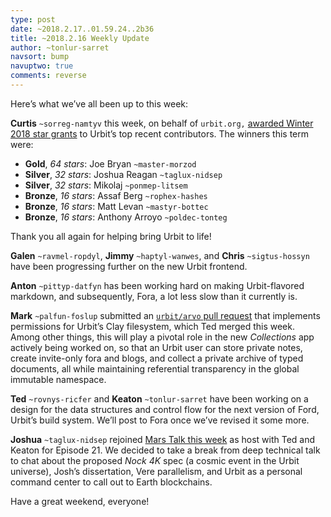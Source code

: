 ```yaml
---
type: post
date: ~2018.2.17..01.59.24..2b36
title: ~2018.2.16 Weekly Update
author: ~tonlur-sarret
navsort: bump
navuptwo: true
comments: reverse
---
```


Here’s what we’ve all been up to this week:

**Curtis** `~sorreg-namtyv` this week, on behalf of `urbit.org,` [awarded Winter 2018 star grants](https://fora.urbit.org/posts/~2018.2.13..20.22.22..bddb~) to Urbit’s top recent contributors. The winners this term were: 

- **Gold**, _64 stars_: Joe Bryan `~master-morzod`
- **Silver**, _32 stars_: Joshua Reagan `~taglux-nidsep`
- **Silver**, _32 stars_: Mikolaj `~ponmep-litsem`
- **Bronze**, _16 stars_: Assaf Berg `~rophex-hashes`
- **Bronze**, _16 stars_: Matt Levan `~mastyr-bottec`
- **Bronze**, _16 stars_: Anthony Arroyo `~poldec-tonteg`

Thank you all again for helping bring Urbit to life!

**Galen** `~ravmel-ropdyl`, **Jimmy** `~haptyl-wanwes`, and **Chris** `~sigtus-hossyn` have been progressing further on the new Urbit frontend.

**Anton** `~pittyp-datfyn` has been working hard on making Urbit-flavored markdown, and subsequently, Fora, a lot less slow than it currently is.

**Mark** `~palfun-foslup` submitted an [`urbit/arvo` pull request](https://github.com/urbit/arvo/pull/610) that implements permissions for Urbit’s Clay filesystem, which Ted merged this week. Among other things, this will play a pivotal role in the new _Collections_ app actively being worked on, so that an Urbit user can store private notes, create invite-only fora and blogs, and collect a private archive of typed documents, all while maintaining referential transparency in the global immutable namespace.

**Ted** `~rovnys-ricfer` and **Keaton** `~tonlur-sarret` have been working on a design for the data structures and control flow for the next version of Ford, Urbit’s build system. We’ll post to Fora once we’ve revised it some more.

**Joshua** `~taglux-nidsep` rejoined [Mars Talk this week](https://www.youtube.com/watch?v=--hvpMqIeSA) as host with Ted and Keaton for Episode 21. We decided to take a break from deep technical talk to chat about the proposed _Nock 4K_ spec (a cosmic event in the Urbit universe), Josh’s dissertation, Vere parallelism, and Urbit as a personal command center to call out to Earth blockchains.

Have a great weekend, everyone!
